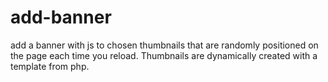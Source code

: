 # add-banner
add a banner  with js to chosen thumbnails that are randomly positioned on the page each time you reload. Thumbnails are dynamically created with a template from php.
